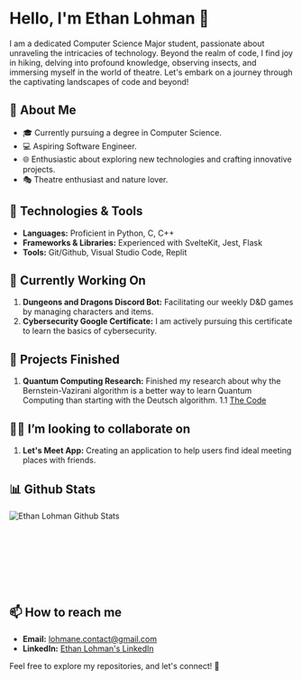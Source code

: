 # Hello, I'm Ethan Lohman 👋

I am a dedicated Computer Science Major student, passionate about unraveling the intricacies of technology. Beyond the realm of code, I find joy in hiking, delving into profound knowledge, observing insects, and immersing myself in the world of theatre. Let's embark on a journey through the captivating landscapes of code and beyond!

## 🚀 About Me

- 🎓 Currently pursuing a degree in Computer Science.
- 💻 Aspiring Software Engineer.
- 🌐 Enthusiastic about exploring new technologies and crafting innovative projects.
- 🎭 Theatre enthusiast and nature lover.

## 🔧 Technologies & Tools

- **Languages:** Proficient in Python, C, C++
- **Frameworks & Libraries:** Experienced with SvelteKit, Jest, Flask
- **Tools:** Git/Github, Visual Studio Code, Replit

## 🚧 Currently Working On

1. **Dungeons and Dragons Discord Bot:** Facilitating our weekly D&D games by managing characters and items.
2. **Cybersecurity Google Certificate:** I am actively pursuing this certificate to learn the basics of cybersecurity.

## 🏁 Projects Finished

1. **Quantum Computing Research:** Finished my research about why the Bernstein-Vazirani algorithm is a better way to learn Quantum Computing than starting with the Deutsch algorithm.
1.1 [The Code](https://replit.com/@EthanLohman1/Quantum-Computing-Research)

## 👯‍♂️ I’m looking to collaborate on

1. **Let's Meet App:** Creating an application to help users find ideal meeting places with friends.

## 📊 Github Stats
<img align="left" src="https://github-readme-stats.vercel.app/api?username=ethan-lohman&show_icons=true&theme=dark&title_color=FFFFFF&text_color=FFFFFF&locale=en" alt="Ethan Lohman Github Stats" />
<br><br><br><br><br><br><br><br>

## 📫 How to reach me

- **Email:** lohmane.contact@gmail.com
- **LinkedIn:** [Ethan Lohman's LinkedIn](https://www.linkedin.com/in/ethan-lohman-0a6801227/)

Feel free to explore my repositories, and let's connect! 🌟
